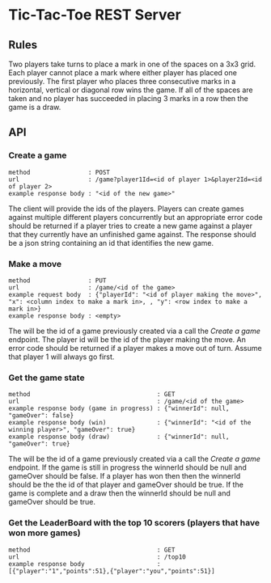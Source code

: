 Tic-Tac-Toe REST Server
=======================

Rules
-----

Two players take turns to place a mark in one of the spaces on a 3x3 grid.  Each player cannot place a mark where either
player has placed one previously.  The first player who places three consecutive marks in a horizontal, vertical or
diagonal row wins the game.  If all of the spaces are taken and no player has succeeded in placing 3 marks in a row
then the game is a draw.

API
---
### Create a game ###

    method                : POST
    url                   : /game?player1Id=<id of player 1>&player2Id=<id of player 2>
    example response body : "<id of the new game>"

The client will provide the ids of the players. Players can create games against multiple different players concurrently
but an appropriate error code should be returned if a player tries to create a  new game against a player that they
currently have an unfinished game against.  The response should be a json string containing an id that identifies the
new game.

### Make a move ###

    method                : PUT
    url                   : /game/<id of the game>
    example request body  : {"playerId": "<id of player making the move>", "x": <column index to make a mark in>, , "y": <row index to make a mark in>}
    example response body : <empty>

The <id of the game> will be the id of a game previously created via a call the *Create a game* endpoint.  The player id
will be the id of the player making the move.  An error code should be returned if a player makes a move out of turn.
Assume that player 1 will always go first.

### Get the game state ###

    method                                   : GET
    url                                      : /game/<id of the game>
    example response body (game in progress) : {"winnerId": null, "gameOver": false}
    example response body (win)              : {"winnerId": "<id of the winning player>", "gameOver": true}
    example response body (draw)             : {"winnerId": null, "gameOver": true}

The <id of the game> will be the id of a game previously created via a call the *Create a game* endpoint.  If the game
is still in progress the winnerId should be null and gameOver should be false.  If a player has won then then the
winnerId should be the the id of that player and gameOver should be true. If the game is complete and a draw then the
winnerId should be null and gameOver should be true.

### Get the LeaderBoard with the top 10 scorers (players that have won more games) ###

    method                                   : GET
    url                                      : /top10
    example response body                    : [{"player":"1","points":51},{"player":"you","points":51}]
